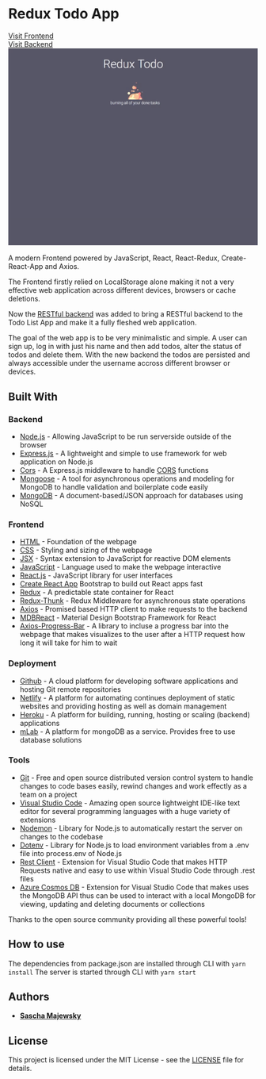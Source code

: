 # Redux Todo App

[Visit Frontend](http://www.todo.saschamajewsky.de)<br />
[Visit Backend](https://apirestnodeexpressmongo.herokuapp.com/)
<br />
![](todo/public/assets/workflow.gif)

A modern Frontend powered by JavaScript, React, React-Redux, Create-React-App and Axios.

The Frontend firstly relied on LocalStorage alone making it not a very effective web application across different devices, browsers or cache deletions.

Now the [RESTful backend](https://github.com/SaschaMajewsky/ApiRESTNodeExpressMongo) was added to bring a RESTful backend to the Todo List App and make it a fully fleshed web application.

The goal of the web app is to be very minimalistic and simple. A user can sign up, log in with just his name and then add todos, alter the status of todos and delete them. With the new backend the todos are persisted and always accessible under the username accross different browser or devices.

## Built With

### Backend

- [Node.js](https://nodejs.org/en/) - Allowing JavaScript to be run serverside outside of the browser
- [Express.js](https://expressjs.com/de/) - A lightweight and simple to use framework for web application on Node.js
- [Cors](https://www.npmjs.com/package/cors) - A Express.js middleware to handle [CORS](https://en.wikipedia.org/wiki/Cross-origin_resource_sharing) functions
- [Mongoose](https://mongoosejs.com/) - A tool for asynchronous operations and modeling for MongoDB to handle validation and boilerplate code easily
- [MongoDB](https://www.mongodb.com/de) - A document-based/JSON approach for databases using NoSQL

### Frontend

- [HTML](https://en.wikipedia.org/wiki/HTML) - Foundation of the webpage
- [CSS](https://en.wikipedia.org/wiki/Cascading_Style_Sheets) - Styling and sizing of the webpage
- [JSX](https://reactjs.org/docs/introducing-jsx.html) - Syntax extension to JavaScript for reactive DOM elements
- [JavaScript](https://en.wikipedia.org/wiki/JavaScript) - Language used to make the webpage interactive
- [React.js](https://reactjs.org/) - JavaScript library for user interfaces
- [Create React App](https://github.com/facebook/create-react-app) Bootstrap to build out React apps fast
- [Redux](https://redux.js.org/) - A predictable state container for React
- [Redux-Thunk](https://github.com/reduxjs/redux-thunk) - Redux Middleware for asynchronous state operations
- [Axios](https://github.com/axios/axios) - Promised based HTTP client to make requests to the backend
- [MDBReact](https://mdbootstrap.com/) - Material Design Bootstrap Framework for React
- [Axios-Progress-Bar](https://www.npmjs.com/package/axios-progress-bar) - A library to incluse a progress bar into the webpage that makes visualizes to the user after a HTTP request how long it will take for him to wait

### Deployment

- [Github](https://github.com/) - A cloud platform for developing software applications and hosting Git remote repositories
- [Netlify](https://www.netlify.com/) - A platform for automating continues deployment of static websites and providing hosting as well as domain management
- [Heroku](https://heroku.com/) - A platform for building, running, hosting or scaling (backend) applications
- [mLab](https://mlab.com/) - A platform for mongoDB as a service. Provides free to use database solutions

### Tools

- [Git](https://git-scm.com/) - Free and open source distributed version control system to handle changes to code bases easily, rewind changes and work effectly as a team on a project
- [Visual Studio Code](https://code.visualstudio.com/) - Amazing open source lightweight IDE-like text editor for several programming languages with a huge variety of extensions
- [Nodemon](https://www.npmjs.com/package/nodemon) - Library for Node.js to automatically restart the server on changes to the codebase
- [Dotenv](https://www.npmjs.com/package/dotenv) - Library for Node.js to load environment variables from a .env file into process.env of Node.js
- [Rest Client](https://github.com/Huachao/vscode-restclient) - Extension for Visual Studio Code that makes HTTP Requests native and easy to use within Visual Studio Code through .rest files
- [Azure Cosmos DB](https://github.com/microsoft/vscode-cosmosdb) - Extension for Visual Studio Code that makes uses the MongoDB API thus can be used to interact with a local MongoDB for viewing, updating and deleting documents or collections

Thanks to the open source community providing all these powerful tools!

## How to use

The dependencies from package.json are installed through CLI with `yarn install`
The server is started through CLI with `yarn start`

## Authors

- **[Sascha Majewsky](https://github.com/SaschaMajewsky)**

## License

This project is licensed under the MIT License - see the [LICENSE](LICENSE) file for details.
